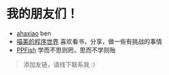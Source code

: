 # 我的朋友们！

- [ahaxiao](http://www.ahxiao.com/) ben  
- [喵美的程序世界](https://blog.ponymew.com/) 喜欢看书，分享，做一些有挑战的事情  
- [PPFish](http://www.xvliang.top) 学而不思则罔，思而不学则殆  

> 添加友链，请线下联系我 :）
